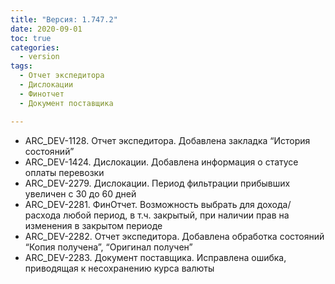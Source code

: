 ```yaml
---
title: "Версия: 1.747.2"
date: 2020-09-01
toc: true
categories:
  - version
tags:
  - Отчет экспедитора
  - Дислокации
  - Финотчет
  - Документ поставщика

---
```


-   ARC_DEV-1128. Отчет экспедитора. Добавлена закладка “История состояний”
-   ARC_DEV-1424. Дислокации. Добавлена информация о статусе оплаты перевозки
-   ARC_DEV-2279. Дислокации. Период фильтрации прибывших увеличен с 30 до 60 дней
-   ARC_DEV-2281. ФинОтчет. Возможность выбрать для дохода/расхода любой период, в т.ч. закрытый, при наличии прав на изменения в закрытом периоде
-   ARC_DEV-2282. Отчет экспедитора. Добавлена обработка состояний “Копия получена”, “Оригинал получен”
-   ARC_DEV-2283. Документ поставщика. Исправлена ошибка, приводящая к несохранению курса валюты
